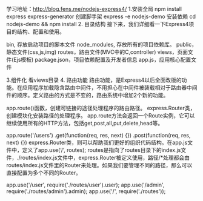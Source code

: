学习地址：http://blog.fens.me/nodejs-express4/
1.安装全局
    npm install express express-generator
    创建脚手架
    express -e nodejs-demo
    安装依赖
    cd nodejs-demo && npm install
2. 目录结构
接下来，我们详细看一下Express4项目的结构、配置和使用。

bin, 存放启动项目的脚本文件
node_modules, 存放所有的项目依赖库。
public，静态文件(css,js,img)
routes，路由文件(MVC中的C,controller)
views，页面文件(Ejs模板)
package.json，项目依赖配置及开发者信息
app.js，应用核心配置文件

3.组件化
看views目录
4. 路由功能
路由功能，是Express4以后全面改版的功能。在应用程序加载隐含路由中间件，不用担心在中间件被装载相对于路由器中间件的顺序。定义路由的方式是不变的，路由系统中增加2个新的功能。

app.route()函数，创建可链接的途径处理程序的路由路径。
express.Router类，创建模块化安装路径的处理程序。
app.route方法会返回一个Route实例，它可以继续使用所有的HTTP方法，包括get,post,all,put,delete,head等。


app.route('/users')
  .get(function(req, res, next) {})
  .post(function(req, res, next) {})
express.Router类，则可以帮助我们更好的组织代码结构。在app.js文件中，定义了app.use(‘/’, routes); routes是指向了routes目录下的index.js文件，./routes/index.js文件中，express.Router被定义使用，路径/*处理都会由routes/index.js文件里的Router来处理。如果我们要管理不同的路径，那么可以直接配置为多个不同的Router。


app.use('/user', require('./routes/user').user);
app.use('/admin', require('./routes/admin').admin);
app.use('/', require('./routes'));